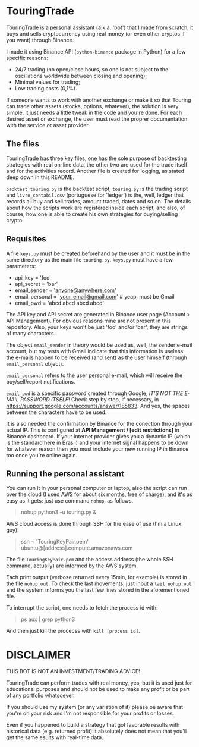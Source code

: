 # TouringTrade
TouringTrade is a personal assistant (a.k.a. 'bot') that I made from scratch, it buys and sells cryptocurrency using real money (or even other cryptos if you want) through Binance.

I made it using Binance API (`python-binance` package in Python) for a few specific reasons:
- 24/7 trading (no open/close hours, so one is not subject to the oscillations worldwide between closing and opening);
- Minimal values for trading;
- Low trading costs (0,1%).

If someone wants to work with another exchange or make it so that Touring can trade other assets (stocks, options, whatever), the solution is very simple, it just needs a little tweak in the code and you're done. For each desired asset or exchange, the user must read the proprer documentation with the service or asset provider.


## The files
TouringTrade has three key files, one has the sole purpose of backtesting strategies with real on-line data, the other two are used for the trade itself and for the activities record. Another file is created for logging, as stated deep down in this README.

`backtest_touring.py` is the backtest script, `touring.py` is the trading script and `livro_contabil.csv` (portuguese for 'ledger') is the, well, ledger that records all buy and sell trades, amount traded, dates and so on. The details about how the scripts work are registered inside each script, and also, of course, how one is able to create his own strategies for buying/selling crypto.


## Requisites
A file `keys.py` must be created beforehand by the user and it must be in the same directory as the main file `touring.py`. `keys.py` must have a few parameters:
- api_key = 'foo'
- api_secret = 'bar'
- email_sender = 'anyone@anywhere.com'
- email_personal = 'your_email@gmail.com' # yeap, must be Gmail
- email_pwd = 'abcd abcd abcd abcd'

The API key and API secret are generated in Binance user page (Account > API Management). For obvious reasons mine are not present in this repository. Also, your keys won't be just 'foo' and/or 'bar', they are strings of many characters.

The object `email_sender` in theory would be used as, well, the sender e-mail account, but my tests with Gmail indicate that this information is useless: the e-mails happen to be received (and sent) as the user himself (through `email_personal` object).

`email_personal` refers to the user personal e-mail, which will receive the buy/sell/report notifications.

`email_pwd` is a specific password created through Google, *IT'S NOT THE E-MAIL PASSWORD ITSELF*! Check step by step, if necessary, in https://support.google.com/accounts/answer/185833. And yes, the spaces between the characters have to be used.

It is also needed the confirmation by Binance for the conection through your actual IP. This is configured at **API Management / [edit restrictions]** in Binance dashboard. If your internet provider gives you a dynamic IP (which is the standard here in Brasil) and your internet signal happens to be down for whatever reason then you must include your new running IP in Binance too once you're online again.


## Running the personal assistant

You can run it in your personal computer or laptop, also the script can run over the cloud (I used AWS for about six months, free of charge), and it's as easy as it gets: just use command `nohup`, as follows.

> nohup python3 -u touring.py &

AWS cloud access is done through SSH for the ease of use (I'm a Linux guy):
> ssh -i 'TouringKeyPair.pem' ubuntu@[address].compute.amazonaws.com

The file `TouringKeyPair.pem` and the access address (the whole SSH command, actually) are informed by the AWS system.

Each print output (verbose returned every 15min, for example) is stored in the file `nohup.out`. To check the last movements, just input a `tail nohup.out` and the system informs you the last few lines stored in the aforementioned file.

To interrupt the script, one needs to fetch the process id with:
> ps aux | grep python3

And then just kill the procecss with `kill [process id]`.


# DISCLAIMER
THIS BOT IS NOT AN INVESTMENT/TRADING ADVICE!

TouringTrade can perform trades with real money, yes, but it is used just for educational purposes and should not be used to make any profit or be part of any portfolio whatsoever.

If you should use my system (or any variation of it) please be aware that you're on your risk and I'm not responsible for your profits or losses.

Even if you happened to build a strategy that got favorable results with historical data (e.g. returned profit) it absolutely does not mean that you'll get the same esults with real-time data.
